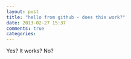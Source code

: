 ```yaml
---
layout: post
title: "hello from github - does this work?"
date: 2013-02-27 15:37
comments: true
categories: 
---
```

Yes? It works? No?